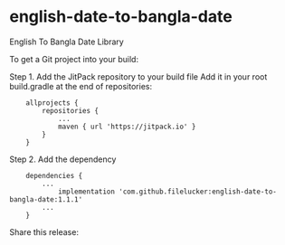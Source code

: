 # english-date-to-bangla-date
English To Bangla Date Library

To get a Git project into your build:

Step 1. Add the JitPack repository to your build file
Add it in your root build.gradle at the end of repositories:
```gradel
	allprojects {
		repositories {
			...
			maven { url 'https://jitpack.io' }
		}
	}
  ```
  
  Step 2. Add the dependency
```gradel
	dependencies {
		...
	        implementation 'com.github.filelucker:english-date-to-bangla-date:1.1.1'
		...
	}
  ```
Share this release:
